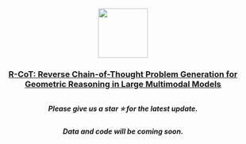 # 

<p align="center">
    <img src="https://s21.ax1x.com/2024/10/17/pAUm9qH.png" width="100" style="margin-bottom: 0.2;"/>
<p>

<h3 align="center"> <a href="">R-CoT: Reverse Chain-of-Thought Problem Generation for Geometric Reasoning in Large Multimodal Models</a></h3>
<h2></h2>

<h5 align="center"> Please give us a star ⭐ for the latest update.  </h5>

<h5 align="center">
  
Data and code will be coming soon.
